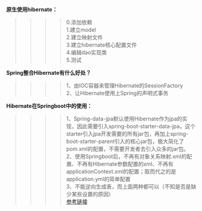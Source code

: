 **原生使用hibernate：**
>>>>0.添加依赖<br>
>>>>1.建立model<br>
>>>>2.建立映射文件<br>
>>>>3.建立hibernate核心配置文件<br>
>>>>4.编辑dao实现类<br>
>>>>5.测试<br>

**Spring整合Hibernate有什么好处？**<br>
>>>>1、由IOC容器来管理Hibernate的SessionFactory<br>
>>>>2、让Hibernate使用上Spring的声明式事务

**Hibernate在Springboot中的使用：**<br>
>>>>1、Spring-data-jpa默认使用Hibernate作为jpa的实现，因此需要引入spring-boot-starter-data-jpa，这个starter引入jpa开发需要的所有jar包，再加上spring-boot-starter-parent引入的核心jar包，极大简化了pom.xml的配置，不需要开发者去引入众多的jar包。<br>
>>>>2、使用Springboot后，不再有对象关系映射.xml的配置、不再有Hibernate参数配置的xml、不再有applicationContext.xml的配置；取而代之的是application.yml的简单配置<br>
>>>>3、不能逆向生成表，而上面两种都可以（不知是否是缺少某些设置的原因）<br>
>[参考链接](https://www.xncoding.com/2017/07/03/spring/sb-hibernate.html)
